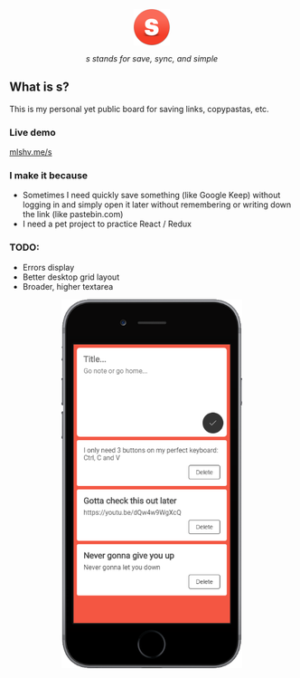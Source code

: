 <p align="center">
  <img src="public/favicon.ico" style="margin-bottom: 12px; width: 64px;" />
  <br />
  <i>s stands for save, sync, and simple</i>
</p>


## What is s?
This is my personal yet public board for saving links, copypastas, etc.

### Live demo
[mlshv.me/s](http://mlshv.me/s)

### I make it because
* Sometimes I need quickly save something (like Google Keep) without logging in and simply open it later without remembering or writing down the link (like pastebin.com)
* I need a pet project to practice React / Redux

### TODO:
* Errors display
* Better desktop grid layout
* Broader, higher textarea

<p align="center">
  <img src="screenshot.png" width="320" />
</p>
